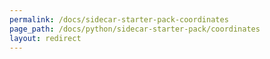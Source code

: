 ```yaml
---
permalink: /docs/sidecar-starter-pack-coordinates
page_path: /docs/python/sidecar-starter-pack/coordinates
layout: redirect
---
```

